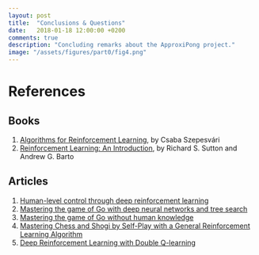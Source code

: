 ```yaml
---
layout: post
title:  "Conclusions & Questions"
date:   2018-01-18 12:00:00 +0200
comments: true
description: "Concluding remarks about the ApproxiPong project."
image: "/assets/figures/part0/fig4.png"
---
```


# References

## Books

1. [Algorithms for Reinforcement Learning][arl], by Csaba Szepesvári
2. [Reinforcement Learning: An Introduction][rlai], by Richard S. Sutton and Andrew G. Barto

## Articles

1. [Human-level control through deep reinforcement learning][hlctdrl]
2. [Mastering the game of Go with deep neural networks and tree search][mtgogwdnnats]
3. [Mastering the game of Go without human knowledge][mtgogwhk]
4. [Mastering Chess and Shogi by Self-Play with a General Reinforcement Learning Algorithm][mcasbspwagrla]
5. [Deep Reinforcement Learning with Double Q-learning][drlwdql]

[arl]: https://sites.ualberta.ca/~szepesva/RLBook.html
[rlai]: http://incompleteideas.net/book/the-book-2nd.html
[hlctdrl]: https://storage.googleapis.com/deepmind-media/dqn/DQNNaturePaper.pdf
[mtgogwdnnats]: https://storage.googleapis.com/deepmind-media/alphago/AlphaGoNaturePaper.pdf
[mtgogwhk]: http://www.nature.com/articles/nature24270.pdf
[mcasbspwagrla]: https://arxiv.org/abs/1712.01815
[drlwdql]: https://arxiv.org/abs/1509.06461
